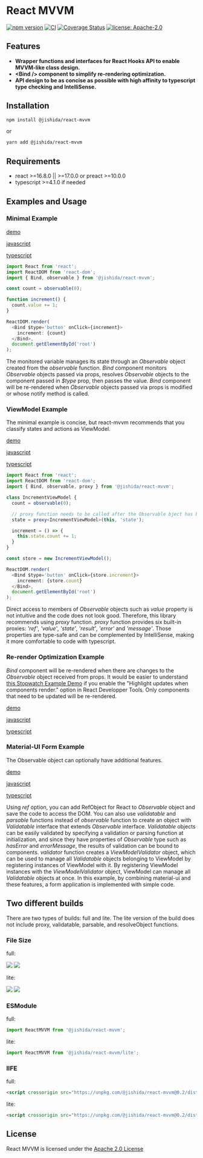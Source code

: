 # React MVVM

[![npm version](https://img.shields.io/npm/v/@jishida/react-mvvm)](https://www.npmjs.com/package/@jishida/react-mvvm)
[![CI](https://github.com/jishida/react-mvvm/actions/workflows/ci.yml/badge.svg)](https://github.com/jishida/react-mvvm/actions/workflows/ci.yml)
[![Coverage Status](https://coveralls.io/repos/github/jishida/react-mvvm/badge.svg?branch=master)](https://coveralls.io/github/jishida/react-mvvm?branch=master)
[![license: Apache-2.0](https://img.shields.io/badge/license-Apache--2.0-blue)](http://www.apache.org/licenses/LICENSE-2.0)

## Features

- __Wrapper functions and interfaces for React Hooks API to enable MVVM-like class design.__
- __\<Bind /> component to simplify re-rendering optimization.__
- __API design to be as concise as possible with high affinity to typescript type checking and IntelliSense.__

## Installation

```sh
npm install @jishida/react-mvvm
```
or

```sh
yarn add @jishida/react-mvvm
```

## Requirements

- react >=16.8.0 || >=17.0.0 or preact >=10.0.0
- typescript >=4.1.0 if needed

## Examples and Usage

### Minimal Example

[demo](https://jishida.github.io/react-mvvm/examples/dist/minimal-app)

[javascript](https://github.com/jishida/react-mvvm/blob/master/examples/js/minimal-app/src/index.jsx)

[typescript](https://github.com/jishida/react-mvvm/blob/master/examples/ts/minimal-app/src/index.tsx)

```typescript
import React from 'react';
import ReactDOM from 'react-dom';
import { Bind, observable } from '@jishida/react-mvvm';

const count = observable(0);

function increment() {
  count.value += 1;
}

ReactDOM.render(
  <Bind $type='button' onClick={increment}>
    increment: {count}
  </Bind>,
  document.getElementById('root')
);
```

The monitored variable manages its state through an _Observable_ object created from the _observable_ function.
_Bind_ component monitors _Observable_ objects passed via props, resolves _Observable_ objects to the component passed in _$type_ prop, then passes the value.
_Bind_ component will be re-rendered when _Observable_ objects passed via props is modified or whose notify method is called.

### ViewModel Example

The minimal example is concise, but react-mvvm recommends that you classify states and actions as ViewModel.

[demo](https://jishida.github.io/react-mvvm/examples/dist/viewmodel-app)

[javascript](https://github.com/jishida/react-mvvm/blob/master/examples/js/viewmodel-app/src/index.jsx)

[typescript](https://github.com/jishida/react-mvvm/blob/master/examples/ts/viewmodel-app/src/index.tsx)
```typescript
import React from 'react';
import ReactDOM from 'react-dom';
import { Bind, observable, proxy } from '@jishida/react-mvvm';

class IncrementViewModel {
  count = observable(0);

  // proxy function needs to be called after the Observable bject has been created.
  state = proxy<IncrementViewModel>(this, 'state');

  increment = () => {
    this.state.count += 1;
  }
}

const store = new IncrementViewModel();

ReactDOM.render(
  <Bind $type='button' onClick={store.increment}>
    increment: {store.count}
  </Bind>,
  document.getElementById('root')
);
```
Direct access to members of _Observable_ objects such as _value_ property is not intuitive and the code does not look good.
Therefore, this library recommends using _proxy_ function.
_proxy_ function provides six built-in proxies: _'ref'_, _'value'_, _'state'_, _'result'_, _'error'_ and _'message'_.
Those properties are type-safe and can be complemented by IntelliSense, making it more comfortable to code with typescript.

### Re-render Optimization Example

_Bind_ component will be re-rendered when there are changes to the _Observable_ object received from props.
It would be easier to understand [this Stopwatch Example Demo](https://jishida.github.io/react-mvvm/examples/dist/stopwatch) if you enable the "Highlight updates when components render." option in React Developper Tools.
Only components that need to be updated will be re-rendered.

[demo](https://jishida.github.io/react-mvvm/examples/dist/stopwatch)

[javascript](https://github.com/jishida/react-mvvm/blob/master/examples/js/stopwatch/src/index.jsx)

[typescript](https://github.com/jishida/react-mvvm/blob/master/examples/ts/stopwatch/src/index.tsx)

### Material-UI Form Example

The Observable object can optionally have additional features.

[demo](https://jishida.github.io/react-mvvm/examples/dist/material-ui-form)

[javascript](https://github.com/jishida/react-mvvm/blob/master/examples/js/material-ui-form/src/index.jsx)

[typescript](https://github.com/jishida/react-mvvm/blob/master/examples/ts/material-ui-form/src/index.tsx)

Using _ref_ option, you can add RefObject for React to _Observable_ object and save the code to access the DOM.
You can also use _validatable_ and _parsable_ functions instead of _observable_ function to create an object with _Validatable_ interface that extends _Observable_ interface.
_Validatable_ objects can be easily validated by specifying a validation or parsing function at initialization, and since they have properties of _Observable_ type such as _hasError_ and _errorMessage_, the results of validation can be bound to components.
_validator_ function creates a _ViewModelValidator_ object, which can be used to manage all _Validatable_ objects belonging to ViewModel by registering instances of ViewModel with it. By registering ViewModel instances with the _ViewModelValidator_ object, ViewModel can manage all _Validatable_ objects at once.
In this example, by combining material-ui and these features, a form application is implemented with simple code.

## Two different builds

There are two types of builds: full and lite.
The lite version of the build does not include proxy, validatable, parsable, and resolveObject functions.

### File Size

<!--- begin file size scope --->

full:

![](https://img.shields.io/badge/minified%20size-15.2%20kB-blue.svg)
![](https://img.shields.io/badge/gzipped%20size-4.1%20kB-blue.svg)

lite:

![](https://img.shields.io/badge/minified%20size-5.3%20kB-blue.svg)
![](https://img.shields.io/badge/gzipped%20size-1.9%20kB-blue.svg)

<!--- end file size scope --->

### ESModule

full:

```typescript
import ReactMVVM from '@jishida/react-mvvm';
```

lite:

```typescript
import ReactMVVM from '@jishida/react-mvvm/lite';
```

### IIFE

full:

```html
<script crossorigin src="https://unpkg.com/@jishida/react-mvvm@0.2/dist/react-mvvm.min.js"></script>
```

lite:

```html
<script crossorigin src="https://unpkg.com/@jishida/react-mvvm@0.2/dist/react-mvvm-lite.min.js"></script>
```

## License

React MVVM is licensed under the [Apache 2.0 License](https://github.com/jishida/react-mvvm/blob/master/LICENSE)
